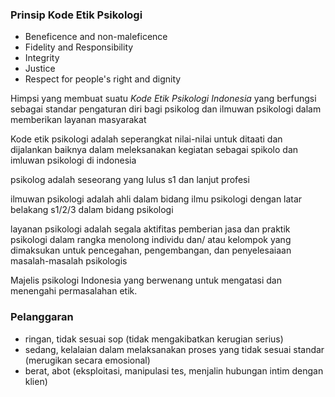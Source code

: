 ### Prinsip Kode Etik Psikologi
- Beneficence and non-maleficence
- Fidelity and Responsibility
- Integrity
- Justice
- Respect for people's right and dignity

Himpsi yang membuat suatu _Kode Etik Psikologi Indonesia_ yang berfungsi sebagai standar pengaturan diri bagi psikolog dan ilmuwan psikologi dalam memberikan layanan masyarakat

Kode etik psikologi adalah seperangkat nilai-nilai untuk ditaati dan dijalankan baiknya dalam meleksanakan kegiatan sebagai spikolo dan imluwan psikologi di indonesia

psikolog adalah seseorang yang lulus s1 dan lanjut profesi

ilmuwan psikologi adalah ahli dalam bidang ilmu psikologi dengan latar belakang s1/2/3 dalam bidang psikologi

layanan psikologi adalah segala aktifitas pemberian jasa dan praktik psikologi dalam rangka menolong individu dan/ atau kelompok yang dimaksukan untuk pencegahan, pengembangan, dan penyelesaiaan masalah-masalah psikologis

Majelis psikologi Indonesia yang berwenang untuk mengatasi dan menengahi permasalahan etik.

### Pelanggaran
- ringan, tidak sesuai sop (tidak mengakibatkan kerugian serius)
- sedang, kelalaian dalam melaksanakan proses yang tidak sesuai standar (merugikan secara emosional)
- berat, abot (eksploitasi, manipulasi tes, menjalin hubungan intim dengan klien)